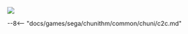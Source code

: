 <img class="header-logo" src="/img/sega/chunithm/plus/logo.webp">

--8<-- "docs/games/sega/chunithm/common/chuni/c2c.md"
